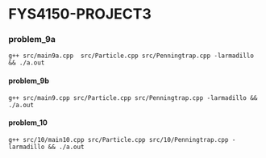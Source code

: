 # FYS4150-PROJECT3

### problem_9a

`g++ src/main9a.cpp  src/Particle.cpp src/Penningtrap.cpp -larmadillo && ./a.out`

#### problem_9b
`g++ src/main9.cpp src/Particle.cpp src/Penningtrap.cpp -larmadillo && ./a.out`

#### problem_10
`g++ src/10/main10.cpp src/Particle.cpp src/10/Penningtrap.cpp -larmadillo && ./a.out`

